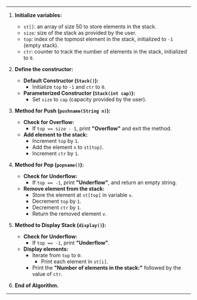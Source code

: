 
---

1. **Initialize variables:**
   - `st[]`: an array of size 50 to store elements in the stack.
   - `size`: size of the stack as provided by the user.
   - `top`: index of the topmost element in the stack, initialized to `-1` (empty stack).
   - `ctr`: counter to track the number of elements in the stack, initialized to `0`.

2. **Define the constructor:**
   - **Default Constructor (`Stack()`):**
     - Initialize `top` to `-1` and `ctr` to `0`.
   - **Parameterized Constructor (`Stack(int cap)`):**
     - Set `size` to `cap` (capacity provided by the user).

3. **Method for Push (`pushname(String n)`):**
   - **Check for Overflow:**
     - If `top == size - 1`, print **"Overflow"** and exit the method.
   - **Add element to the stack:**
     - Increment `top` by `1`.
     - Add the element `n` to `st[top]`.
     - Increment `ctr` by `1`.

4. **Method for Pop (`popname()`):**
   - **Check for Underflow:**
     - If `top == -1`, print **"Underflow"**, and return an empty string.
   - **Remove element from the stack:**
     - Store the element at `st[top]` in variable `v`.
     - Decrement `top` by `1`.
     - Decrement `ctr` by `1`.
     - Return the removed element `v`.

5. **Method to Display Stack (`display()`):**
   - **Check for Underflow:**
     - If `top == -1`, print **"Underflow"**.
   - **Display elements:**
     - Iterate from `top` to `0`:
       - Print each element in `st[i]`.
     - Print the **"Number of elements in the stack:"** followed by the value of `ctr`.

6. **End of Algorithm.**

---
